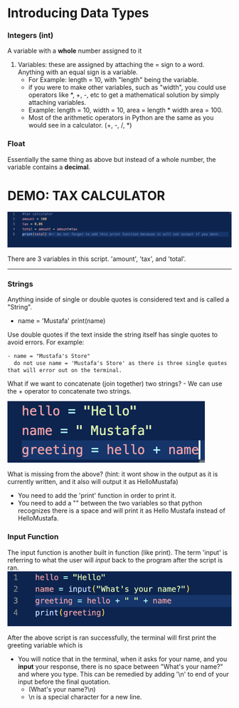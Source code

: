 # Introducing Data Types

### Integers (int)
A variable with a **whole** number assigned to it
1) Variables: these are assigned by attaching the = sign to a word. Anything with an equal sign is a variable. 
    - For Example: length = 10, with "length" being the variable.
    - if you were to make other variables, such as "width", you could use operators like *, +, -, etc to get a mathematical solution by simply attaching variables.
    - Example: length = 10, width = 10,
        area = length * width
        area = 100.
    - Most of the arithmetic operators in Python are the same as you would see in a calculator. (+, -, /, *)

### Float
Essentially the same thing as above but instead of a whole number, the variable contains a **decimal**.

# DEMO: TAX CALCULATOR
![alt text](image.png)

There are 3 variables in this script. 'amount', 'tax', and 'total'.

-------------------------------------------------------

### Strings

Anything inside of single or double quotes is considered text and is called a "String".

 - name = 'Mustafa'
   print(name)

Use double quotes if the text inside the string itself has single quotes to avoid errors. For example:

    - name = "Mustafa's Store"
      do not use name = 'Mustafa's Store' as there is three single quotes that will error out on the terminal.

What if we want to concatenate (join together) two strings?
    - We can use the + operator to concatenate two strings.

![alt text](image-1.png)

What is missing from the above? (hint: it wont show in the output as it is currently written, and it also will output it as HelloMustafa)

- You need to add the 'print' function in order to print it.
- You need to add a "" between the two variables so that python recognizes there is a space and will print it as Hello Mustafa instead of HelloMustafa.

### Input Function

The input function is another built in function (like print). The term 'input' is referring to what the user will *input* back to the program after the script is ran. 
![alt text](image-2.png)

After the above script is ran successfully, the terminal will first print the greeting variable which is
    
- You will notice that in the terminal, when it asks for your name, and you **input** your response, there is no space between "What's your name?" and where you type. This can be remedied by adding '\n' to end of your input before the final quotation.
    - (What's your name?\n)
    - \n is a special character for a new line.